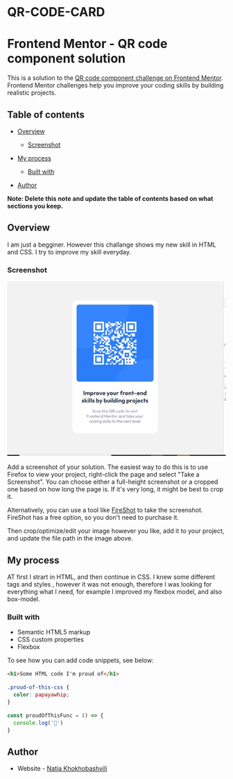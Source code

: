 # QR-CODE-CARD
# Frontend Mentor - QR code component solution

This is a solution to the [QR code component challenge on Frontend Mentor](https://www.frontendmentor.io/challenges/qr-code-component-iux_sIO_H). Frontend Mentor challenges help you improve your coding skills by building realistic projects. 

## Table of contents

- [Overview](3overview)
  - [Screenshot](#screenshot)
 
- [My process](#my-process)
  - [Built with](#built-with)
  
 
- [Author](#author)


**Note: Delete this note and update the table of contents based on what sections you keep.**

## Overview
I am just a begginer. However this challange shows my new skill in HTML and CSS. I try to improve my skill everyday. 

### Screenshot

![](./screenshot.jpg)

Add a screenshot of your solution. The easiest way to do this is to use Firefox to view your project, right-click the page and select "Take a Screenshot". You can choose either a full-height screenshot or a cropped one based on how long the page is. If it's very long, it might be best to crop it.

Alternatively, you can use a tool like [FireShot](https://getfireshot.com/) to take the screenshot. FireShot has a free option, so you don't need to purchase it. 

Then crop/optimize/edit your image however you like, add it to your project, and update the file path in the image above.




## My process
AT first I strart in HTML, and then continue in CSS. I knew some different tags and styles , however it was not enough, therefore I was looking for everything what I need, for example I improved my flexbox model, and also box-model.

### Built with

- Semantic HTML5 markup
- CSS custom properties
- Flexbox





To see how you can add code snippets, see below:

```html
<h1>Some HTML code I'm proud of</h1>
```
```css
.proud-of-this-css {
  color: papayawhip;
}
```
```js
const proudOfThisFunc = () => {
  console.log('🎉')
}
```




## Author

- Website - [Natia Khokhobashvili](https://natiakhokhob.github.io/QR-CODE-CARD/)





